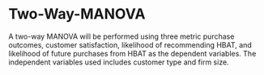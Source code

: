# Two-Way-MANOVA
A two-way MANOVA will be performed using three metric purchase outcomes, customer satisfaction, likelihood of recommending HBAT, and likelihood of future purchases from HBAT as the dependent variables.  The independent variables used includes customer type and firm size. 
